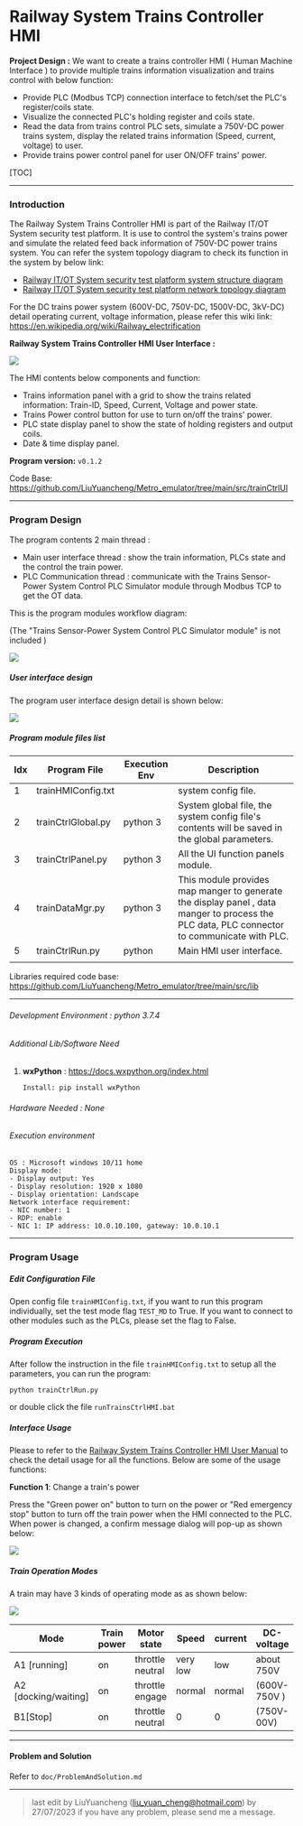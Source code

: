 # Railway System Trains Controller HMI

**Project Design :**  We want to create a trains controller HMI ( Human Machine Interface ) to provide multiple trains information visualization and trains control with below function:

- Provide PLC (Modbus TCP) connection interface to fetch/set the PLC's register/coils state.
- Visualize the connected PLC's holding register and coils state.
- Read the data from trains control PLC sets, simulate a 750V-DC power trains system, display the related trains information (Speed, current, voltage) to user.
- Provide trains power control panel for user ON/OFF trains' power. 

[TOC]

------

### Introduction 

The Railway System Trains Controller HMI is part of the Railway IT/OT System security test platform. It is use to control the system's trains power and simulate the related feed back information of 750V-DC power trains system. You can refer the system topology diagram to check its function in the system by below link:

-  [Railway IT/OT System security test platform system structure diagram](img/networkCommDesign.png)
-  [Railway IT/OT System security test platform network topology diagram](img/networkDesign.png)

For the DC trains power system (600V-DC, 750V-DC, 1500V-DC, 3kV-DC) detail operating current, voltage information, please refer this wiki link: https://en.wikipedia.org/wiki/Railway_electrification

**Railway System Trains Controller HMI User Interface :**

![](video/trainsHmi.gif)

The HMI contents below components and function:

- Trains information panel with a grid to show the trains related information: Train-ID, Speed, Current, Voltage and power state.
- Trains Power control button for use to turn on/off the trains' power.
- PLC state display panel to show the state of holding registers and output coils.
- Date & time display panel.

**Program version:** `v0.1.2`

Code Base: https://github.com/LiuYuancheng/Metro_emulator/tree/main/src/trainCtrlUI



------

### Program Design

The program contents 2 main thread : 

- Main user interface thread : show the train information, PLCs state and the control the train power. 
- PLC Communication thread : communicate with the Trains Sensor-Power System Control PLC Simulator module through Modbus TCP to get the OT data.

This is the program modules workflow diagram: 

(The "Trains Sensor-Power System Control PLC Simulator module" is not included )

![](img/trainsHMI/workflow.png)



##### User interface design

The program user interface design detail is shown below:

![](img/trainsHMI/uidetails.png)

##### Program module files list

| Idx  | Program File       | Execution Env | Description                                                  |
| ---- | ------------------ | ------------- | ------------------------------------------------------------ |
| 1    | trainHMIConfig.txt |               | system config file.                                          |
| 2    | trainCtrlGlobal.py | python 3      | System global file, the system config file's contents will be saved in the global parameters. |
| 3    | trainCtrlPanel.py  | python 3      | All the UI function panels module.                           |
| 4    | trainDataMgr.py    | python 3      | This module provides map manger to generate the display panel ,  data manger to process the PLC data, PLC connector to communicate with PLC. |
| 5    | trainCtrlRun.py    | python        | Main HMI user interface.                                     |
|      |                    |               |                                                              |

Libraries  required code base: https://github.com/LiuYuancheng/Metro_emulator/tree/main/src/lib 



------

###### Development Environment : python 3.7.4

###### Additional Lib/Software Need

1. **wxPython** : https://docs.wxpython.org/index.html

   ```
   Install: pip install wxPython
   ```


###### Hardware Needed : None

###### Execution environment 

```
OS : Microsoft windows 10/11 home
Display mode:
- Display output: Yes
- Display resolution: 1920 x 1080
- Display orientation: Landscape
Network interface requirement:
- NIC number: 1
- RDP: enable
- NIC 1: IP address: 10.0.10.100, gateway: 10.0.10.1
```



------

### Program Usage

##### Edit Configuration File 

Open config file `trainHMIConfig.txt`,  if you want to run this program individually, set the test mode flag `TEST_MD` to True. If you want to connect to other modules such as the PLCs, please set the flag to False.



##### Program Execution 

After follow the instruction in the file `trainHMIConfig.txt` to setup all the parameters, you can run the program: 

```
python trainCtrlRun.py
```

or double click the file `runTrainsCtrlHMI.bat`



##### Interface Usage

Please to refer to the [Railway System Trains Controller HMI User Manual]() to check the detail usage for all the functions. Below are some of the usage functions: 

**Function 1**: Change a train's power

Press the "Green power on" button to turn on the power or "Red emergency stop" button to turn off the train power when the HMI connected to the PLC. When power is changed, a confirm message dialog will pop-up as shown below:



![](img/trainsHMI/powerchange.png)



##### Train Operation Modes

A train may have 3 kinds of operating mode as as shown below: 

 ![](img/trainsHMI/operatiomode.png)

| Mode                 | Train power | Motor state      | Speed    | current | DC-voltage   |
| -------------------- | ----------- | ---------------- | -------- | ------- | ------------ |
| A1 [running]         | on          | throttle neutral | very low | low     | about 750V   |
| A2 [docking/waiting] | on          | throttle engage  | normal   | normal  | (600V-750V ) |
| B1[Stop]             | on          | throttle neutral | 0        | 0       | (750V-00V)   |



------

#### Problem and Solution

Refer to `doc/ProblemAndSolution.md`



------

> last edit by LiuYuancheng (liu_yuan_cheng@hotmail.com) by 27/07/2023 if you have any problem, please send me a message. 